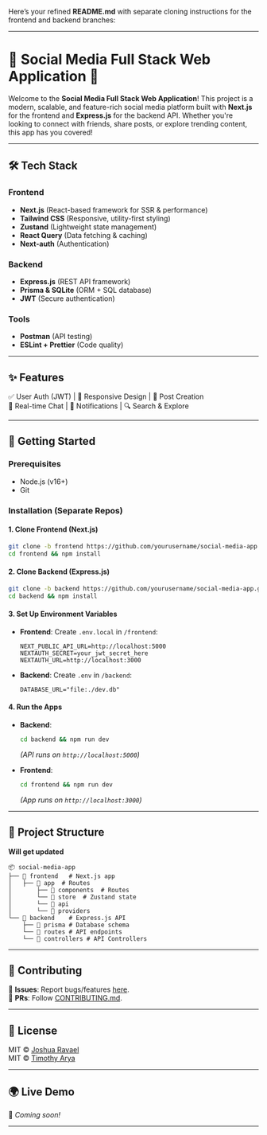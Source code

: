 Here’s your refined **README.md** with separate cloning instructions for the frontend and backend branches:

---

# 🌟 Social Media Full Stack Web Application 🌟

Welcome to the **Social Media Full Stack Web Application**! This project is a modern, scalable, and feature-rich social media platform built with **Next.js** for the frontend and **Express.js** for the backend API. Whether you're looking to connect with friends, share posts, or explore trending content, this app has you covered!

---

## 🛠️ Tech Stack

### **Frontend**

- **Next.js** (React-based framework for SSR & performance)
- **Tailwind CSS** (Responsive, utility-first styling)
- **Zustand** (Lightweight state management)
- **React Query** (Data fetching & caching)
- **Next-auth** (Authentication)

### **Backend**

- **Express.js** (REST API framework)
- **Prisma & SQLite** (ORM + SQL database)
- **JWT** (Secure authentication)

### **Tools**

- **Postman** (API testing)
- **ESLint + Prettier** (Code quality)

---

## ✨ Features

✅ User Auth (JWT) | 📱 Responsive Design | 📝 Post Creation  
💬 Real-time Chat | 🔔 Notifications | 🔍 Search & Explore

---

## 🚀 Getting Started

### **Prerequisites**

- Node.js (v16+)
- Git

### **Installation (Separate Repos)**

#### **1. Clone Frontend (Next.js)**

```bash
git clone -b frontend https://github.com/yourusername/social-media-app.git frontend
cd frontend && npm install
```

#### **2. Clone Backend (Express.js)**

```bash
git clone -b backend https://github.com/yourusername/social-media-app.git backend
cd backend && npm install
```

#### **3. Set Up Environment Variables**

- **Frontend**: Create `.env.local` in `/frontend`:
  ```env
  NEXT_PUBLIC_API_URL=http://localhost:5000
  NEXTAUTH_SECRET=your_jwt_secret_here
  NEXTAUTH_URL=http://localhost:3000
  ```
- **Backend**: Create `.env` in `/backend`:

  ```env
  DATABASE_URL="file:./dev.db"

  ```

#### **4. Run the Apps**

- **Backend**:

  ```bash
  cd backend && npm run dev
  ```

  _(API runs on `http://localhost:5000`)_

- **Frontend**:
  ```bash
  cd frontend && npm run dev
  ```
  _(App runs on `http://localhost:3000`)_

---

## 📂 Project Structure

**Will get updated**

```
📦 social-media-app
├── 📂 frontend   # Next.js app
│   ├── 📂 app  # Routes
│       ├── 📂 components  # Routes
│       └── 📂 store  # Zustand state
│       └── 📂 api
│       └── 📂 providers
└── 📂 backend    # Express.js API
    ├── 📂 prisma # Database schema
    └── 📂 routes # API endpoints
    └── 📂 controllers # API Controllers
```

---

## 🤝 Contributing

🔹 **Issues**: Report bugs/features [here](#).  
🔹 **PRs**: Follow [CONTRIBUTING.md](CONTRIBUTING.md).

---

## 📜 License

MIT © [Joshua Ravael](https://github.com/JoshuaRVLS)  
MIT © [Timothy Arya](https://github.com/timothyarya)

---

## 🌍 Live Demo

🚀 _Coming soon!_

---
